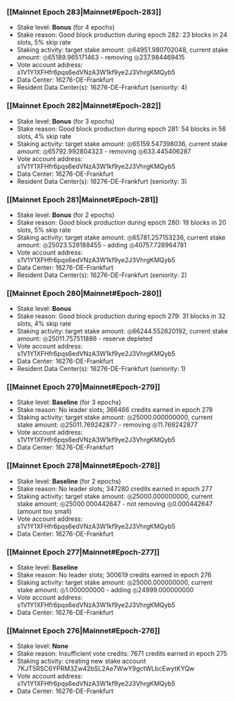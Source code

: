 ### [[Mainnet Epoch 283|Mainnet#Epoch-283]]
* Stake level: **Bonus** (for 4 epochs)
* Stake reason: Good block production during epoch 282: 23 blocks in 24 slots, 5% skip rate
* Staking activity: target stake amount: ◎64951.980702048, current stake amount: ◎65189.965171463 - removing ◎237.984469415
* Vote account address: s1V1Y1XFHfr6pqs6edVNzA3W1kf9ye2J3VhrgKMQyb5
* Data Center: 16276-DE-Frankfurt
* Resident Data Center(s): 16276-DE-Frankfurt (seniority: 4)
### [[Mainnet Epoch 282|Mainnet#Epoch-282]]
* Stake level: **Bonus** (for 3 epochs)
* Stake reason: Good block production during epoch 281: 54 blocks in 56 slots, 4% skip rate
* Staking activity: target stake amount: ◎65159.547398036, current stake amount: ◎65792.992804323 - removing ◎633.445406287
* Vote account address: s1V1Y1XFHfr6pqs6edVNzA3W1kf9ye2J3VhrgKMQyb5
* Data Center: 16276-DE-Frankfurt
* Resident Data Center(s): 16276-DE-Frankfurt (seniority: 3)
### [[Mainnet Epoch 281|Mainnet#Epoch-281]]
* Stake level: **Bonus** (for 2 epochs)
* Stake reason: Good block production during epoch 280: 19 blocks in 20 slots, 5% skip rate
* Staking activity: target stake amount: ◎65781.257153236, current stake amount: ◎25023.528188455 - adding ◎40757.728964781
* Vote account address: s1V1Y1XFHfr6pqs6edVNzA3W1kf9ye2J3VhrgKMQyb5
* Data Center: 16276-DE-Frankfurt
* Resident Data Center(s): 16276-DE-Frankfurt (seniority: 2)
### [[Mainnet Epoch 280|Mainnet#Epoch-280]]
* Stake level: **Bonus**
* Stake reason: Good block production during epoch 279: 31 blocks in 32 slots, 4% skip rate
* Staking activity: target stake amount: ◎66244.552620192, current stake amount: ◎25011.757511886 - reserve depleted
* Vote account address: s1V1Y1XFHfr6pqs6edVNzA3W1kf9ye2J3VhrgKMQyb5
* Data Center: 16276-DE-Frankfurt
* Resident Data Center(s): 16276-DE-Frankfurt (seniority: 1)
### [[Mainnet Epoch 279|Mainnet#Epoch-279]]
* Stake level: **Baseline** (for 3 epochs)
* Stake reason: No leader slots; 366466 credits earned in epoch 278
* Staking activity: target stake amount: ◎25000.000000000, current stake amount: ◎25011.769242877 - removing ◎11.769242877
* Vote account address: s1V1Y1XFHfr6pqs6edVNzA3W1kf9ye2J3VhrgKMQyb5
* Data Center: 16276-DE-Frankfurt
### [[Mainnet Epoch 278|Mainnet#Epoch-278]]
* Stake level: **Baseline** (for 2 epochs)
* Stake reason: No leader slots; 347280 credits earned in epoch 277
* Staking activity: target stake amount: ◎25000.000000000, current stake amount: ◎25000.000442647 - not removing ◎0.000442647 (amount too small)
* Vote account address: s1V1Y1XFHfr6pqs6edVNzA3W1kf9ye2J3VhrgKMQyb5
* Data Center: 16276-DE-Frankfurt
### [[Mainnet Epoch 277|Mainnet#Epoch-277]]
* Stake level: **Baseline**
* Stake reason: No leader slots; 300619 credits earned in epoch 276
* Staking activity: target stake amount: ◎25000.000000000, current stake amount: ◎1.000000000 - adding ◎24999.000000000
* Vote account address: s1V1Y1XFHfr6pqs6edVNzA3W1kf9ye2J3VhrgKMQyb5
* Data Center: 16276-DE-Frankfurt
### [[Mainnet Epoch 276|Mainnet#Epoch-276]]
* Stake level: **None**
* Stake reason: Insufficient vote credits: 7671 credits earned in epoch 275
* Staking activity: creating new stake account 7KJT5RSC6YPRM3Zw42bSL2Ae7WwY9gctWLbcEwytKYQw
* Vote account address: s1V1Y1XFHfr6pqs6edVNzA3W1kf9ye2J3VhrgKMQyb5
* Data Center: 16276-DE-Frankfurt